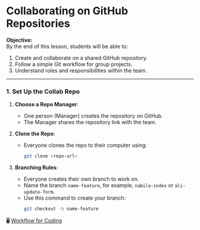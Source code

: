 # Collaborating on GitHub Repositories

**Objective:**  
By the end of this lesson, students will be able to:  
1. Create and collaborate on a shared GitHub repository.  
2. Follow a simple Git workflow for group projects.  
3. Understand roles and responsibilities within the team.  

---

### 1. **Set Up the Collab Repo**
1. **Choose a Repo Manager**:  
   - One person (Manager) creates the repository on GitHub.  
   - The Manager shares the repository link with the team.  

2. **Clone the Repo**:  
   - Everyone clones the repo to their computer using:
     ```bash
     git clone <repo-url>
     ```

3. **Branching Rules**:  
   - Everyone creates their own branch to work on.  
   - Name the branch `name-feature`, for example, `nabila-index` or `ali-update-form`.  
   - Use this command to create your branch:  
     ```bash
     git checkout -b name-feature
     ```

🖥️ [Workflow for Coding](workflow.md)

